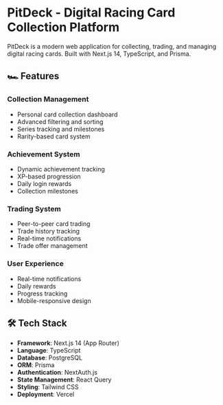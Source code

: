 # PitDeck - Digital Racing Card Collection Platform

PitDeck is a modern web application for collecting, trading, and managing digital racing cards. Built with Next.js 14, TypeScript, and Prisma.

## 🏎️ Features

### Collection Management
- Personal card collection dashboard
- Advanced filtering and sorting
- Series tracking and milestones
- Rarity-based card system

### Achievement System
- Dynamic achievement tracking
- XP-based progression
- Daily login rewards
- Collection milestones

### Trading System
- Peer-to-peer card trading
- Trade history tracking
- Real-time notifications
- Trade offer management

### User Experience
- Real-time notifications
- Daily rewards
- Progress tracking
- Mobile-responsive design

## 🛠️ Tech Stack

- **Framework**: Next.js 14 (App Router)
- **Language**: TypeScript
- **Database**: PostgreSQL
- **ORM**: Prisma
- **Authentication**: NextAuth.js
- **State Management**: React Query
- **Styling**: Tailwind CSS
- **Deployment**: Vercel
